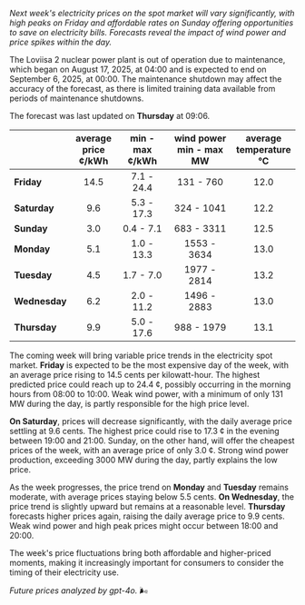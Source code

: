 *Next week's electricity prices on the spot market will vary significantly, with high peaks on Friday and affordable rates on Sunday offering opportunities to save on electricity bills. Forecasts reveal the impact of wind power and price spikes within the day.*

The Loviisa 2 nuclear power plant is out of operation due to maintenance, which began on August 17, 2025, at 04:00 and is expected to end on September 6, 2025, at 00:00. The maintenance shutdown may affect the accuracy of the forecast, as there is limited training data available from periods of maintenance shutdowns.

The forecast was last updated on **Thursday** at 09:06.

|               | average<br>price<br>¢/kWh | min - max<br>¢/kWh | wind power<br>min - max<br>MW | average<br>temperature<br>°C |
|:-------------|:----------------:|:----------------:|:-------------:|:-------------:|
| **Friday** |      14.5       |    7.1 - 24.4    |    131 - 760  |      12.0      |
| **Saturday** |      9.6        |    5.3 - 17.3    |    324 - 1041 |      12.2      |
| **Sunday** |      3.0        |    0.4 - 7.1     |    683 - 3311 |      12.5      |
| **Monday** |      5.1        |    1.0 - 13.3    |   1553 - 3634 |      13.0      |
| **Tuesday**   |      4.5        |    1.7 - 7.0     |   1977 - 2814 |      13.2      |
| **Wednesday** |      6.2        |    2.0 - 11.2    |   1496 - 2883 |      13.0      |
| **Thursday**   |      9.9        |    5.0 - 17.6    |    988 - 1979 |      13.1      |

The coming week will bring variable price trends in the electricity spot market. **Friday** is expected to be the most expensive day of the week, with an average price rising to 14.5 cents per kilowatt-hour. The highest predicted price could reach up to 24.4 ¢, possibly occurring in the morning hours from 08:00 to 10:00. Weak wind power, with a minimum of only 131 MW during the day, is partly responsible for the high price level.

**On Saturday**, prices will decrease significantly, with the daily average price settling at 9.6 cents. The highest price could rise to 17.3 ¢ in the evening between 19:00 and 21:00. Sunday, on the other hand, will offer the cheapest prices of the week, with an average price of only 3.0 ¢. Strong wind power production, exceeding 3000 MW during the day, partly explains the low price.

As the week progresses, the price trend on **Monday** and **Tuesday** remains moderate, with average prices staying below 5.5 cents. **On Wednesday**, the price trend is slightly upward but remains at a reasonable level. **Thursday** forecasts higher prices again, raising the daily average price to 9.9 cents. Weak wind power and high peak prices might occur between 18:00 and 20:00.

The week's price fluctuations bring both affordable and higher-priced moments, making it increasingly important for consumers to consider the timing of their electricity use.

*Future prices analyzed by gpt-4o.* 🌬️
